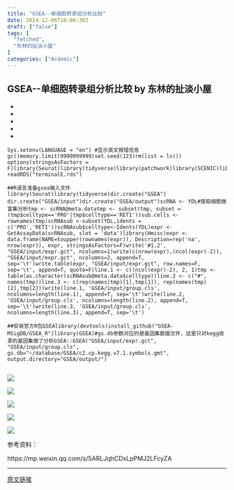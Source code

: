 ```yaml
---
title: "GSEA--单细胞转录组分析比较"
date: 2024-12-06T16:08:38Z
draft: ["false"]
tags: [
  "fetched",
  "东林的扯淡小屋"
]
categories: ["Acdemic"]
---
```

GSEA--单细胞转录组分析比较 by 东林的扯淡小屋
------
<div><section><section><ul><li><li><li><li><li></ul><pre data-lang="sql"><code><span>Sys.setenv(LANGUAGE = "en") <span>#显示英文报错信息</span></span></code><code><span>gc()</span></code><code><span>memory.limit(9999999999)</span></code><code><span>set.seed(<span>123</span>)</span></code><code><span>rm(<span>list</span> = ls())  </span></code><code><span>options(stringsAsFactors = F)</span></code><code><span><span>library</span>(Seurat)</span></code><code><span><span>library</span>(tidyverse)</span></code><code><span><span>library</span>(patchwork)</span></code><code><span><span>library</span>(SCENIC)</span></code><code><span><span>library</span>(plyr)</span></code><code><span><span>library</span>(permute)</span></code><code><span><span>library</span>(data.table)</span></code><code><span><span>library</span>(SCopeLoomR)</span></code><code><span>setwd(<span>"/data/yudonglin/singlecell_terminalE/shiny/"</span>)</span></code><code><span>YDL&lt;-readRDS(<span>"terminalE.rds"</span>)</span></code><code><span><br></span></code><code><span><br></span></code><code><span><span>##R语言准备gsea输入文件</span></span></code><code><span><span>library</span>(Seurat)</span></code><code><span><span>library</span>(tidyverse)</span></code><code><span>dir.create(<span>"GSEA"</span>)   </span></code><code><span>dir.create(<span>"GSEA/input"</span>)</span></code><code><span>dir.create(<span>"GSEA/output"</span>)</span></code><code><span>scRNA &lt;- YDL</span></code><code><span><span>#提取细胞做富集分析</span></span></code><code><span>tmp &lt;- scRNA@meta.data</span></code><code><span>tmp &lt;- subset(tmp, subset = (tmp$celltype==<span>'PRO'</span>|tmp$celltype==<span>'RETI'</span>))</span></code><code><span>sub.cells &lt;- rownames(tmp)</span></code><code><span>scRNAsub &lt;-subset(YDL,idents = c(<span>'PRO'</span>,<span>'RETI'</span>))</span></code><code><span>scRNAsub$celltype&lt;-Idents(YDL)</span></code><code><span>expr &lt;- GetAssayData(scRNAsub, slot = <span>'data'</span>)</span></code><code><span><span>library</span>(Hmisc)</span></code><code><span>expr &lt;- data.frame(<span>NAME</span>=toupper(rownames(expr)), Description=rep(<span>'na'</span>, nrow(expr)), expr, stringsAsFactors=F)</span></code><code><span>write(<span>'#1.2'</span>, <span>"GSEA/input/expr.gct"</span>, ncolumns=<span>1</span>)</span></code><code><span>write(c(nrow(expr),(ncol(expr)<span>-2</span>)), <span>"GSEA/input/expr.gct"</span>, ncolumns=<span>2</span>, append=T, sep=<span>'\t'</span>)</span></code><code><span>write.table(expr, <span>"GSEA/input/expr.gct"</span>, row.names=F, sep=<span>'\t'</span>, append=T, quote=F)</span></code><code><span>line<span>.1</span> &lt;- c((ncol(expr)<span>-2</span>), <span>2</span>, <span>1</span>)</span></code><code><span>tmp &lt;- <span>table</span>(as.character(scRNAsub@meta.data$celltype))</span></code><code><span>line<span>.2</span> &lt;- c(<span>"#"</span>, <span>names</span>(tmp))</span></code><code><span>line<span>.3</span> &lt;- c(rep(<span>names</span>(tmp)[<span>1</span>],tmp[<span>1</span>]), rep(<span>names</span>(tmp)[<span>2</span>],tmp[<span>2</span>]))</span></code><code><span>write(line<span>.1</span>, <span>'GSEA/input/group.cls'</span>, ncolumns=<span>length</span>(line<span>.1</span>), append=T, sep=<span>'\t'</span>)</span></code><code><span>write(line<span>.2</span>, <span>'GSEA/input/group.cls'</span>, ncolumns=<span>length</span>(line<span>.2</span>), append=T, sep=<span>'\t'</span>)</span></code><code><span>write(line<span>.3</span>, <span>'GSEA/input/group.cls'</span>, ncolumns=<span>length</span>(line<span>.3</span>), append=T, sep=<span>'\t'</span>)</span></code><code><span><br></span></code><code><span><br></span></code><code><span><span>##安装官方R包GSEA</span></span></code><code><span><span>library</span>(devtools)</span></code><code><span>install_github(<span>"GSEA-MSigDB/GSEA_R"</span>)</span></code><code><span><span>library</span>(GSEA)</span></code><code><span><span>#gs.db参数对应的是基因集数据文件，这里只对kegg收录的基因集做了分析</span></span></code><code><span>GSEA::GSEA(<span>"GSEA/input/expr.gct"</span>, <span>"GSEA/input/group.cls"</span>, </span></code><code><span>           gs.db=<span>"~/database/GSEA/c2.cp.kegg.v7.1.symbols.gmt"</span>, output.directory=<span>"GSEA/output/"</span>)</span></code><code><span><br></span></code><code><span><br></span></code></pre></section></section><p><img data-galleryid="" data-ratio="0.7583333333333333" data-s="300,640" data-type="png" data-w="1080" data-src="https://mmbiz.qpic.cn/mmbiz_png/kZ1wdgAscBpjGfAqSIarz6d7s4fz86OVPib3BZtsrCB2USHHrX6BCHibOlkPoXaJHgciauvxYk8QNLMQKZHwXEfTA/640?wx_fmt=png" src="https://mmbiz.qpic.cn/mmbiz_png/kZ1wdgAscBpjGfAqSIarz6d7s4fz86OVPib3BZtsrCB2USHHrX6BCHibOlkPoXaJHgciauvxYk8QNLMQKZHwXEfTA/640?wx_fmt=png"></p><p><img data-galleryid="" data-ratio="0.5898148148148148" data-s="300,640" data-type="png" data-w="1080" data-src="https://mmbiz.qpic.cn/mmbiz_png/kZ1wdgAscBpjGfAqSIarz6d7s4fz86OVBEXfXnJgZ6bhzpGnUDICUEq3H1UVwThHfXaf2rs98C1raaeMHGIPMw/640?wx_fmt=png" src="https://mmbiz.qpic.cn/mmbiz_png/kZ1wdgAscBpjGfAqSIarz6d7s4fz86OVBEXfXnJgZ6bhzpGnUDICUEq3H1UVwThHfXaf2rs98C1raaeMHGIPMw/640?wx_fmt=png"></p><p><img data-galleryid="" data-ratio="1" data-s="300,640" data-type="png" data-w="500" data-src="https://mmbiz.qpic.cn/mmbiz_png/kZ1wdgAscBpjGfAqSIarz6d7s4fz86OVkgwgzIZ1MEibaS82HiaAIhcPhb3ooThGiaqI9AglYX5fGjLkDxeYenPOg/640?wx_fmt=png" src="https://mmbiz.qpic.cn/mmbiz_png/kZ1wdgAscBpjGfAqSIarz6d7s4fz86OVkgwgzIZ1MEibaS82HiaAIhcPhb3ooThGiaqI9AglYX5fGjLkDxeYenPOg/640?wx_fmt=png"></p><p><img data-galleryid="" data-ratio="0.7564814814814815" data-s="300,640" data-type="png" data-w="1080" data-src="https://mmbiz.qpic.cn/mmbiz_png/kZ1wdgAscBpjGfAqSIarz6d7s4fz86OVGD6U32GUV3ABMcTHjmfhFy8euCUUY2hs83n7aibQB0eyQlleKQqUmbw/640?wx_fmt=png" src="https://mmbiz.qpic.cn/mmbiz_png/kZ1wdgAscBpjGfAqSIarz6d7s4fz86OVGD6U32GUV3ABMcTHjmfhFy8euCUUY2hs83n7aibQB0eyQlleKQqUmbw/640?wx_fmt=png"></p><p><img data-galleryid="" data-ratio="0.7657407407407407" data-s="300,640" data-type="png" data-w="1080" data-src="https://mmbiz.qpic.cn/mmbiz_png/kZ1wdgAscBpjGfAqSIarz6d7s4fz86OVpwTW8CBV8TFhSZHlRMknA0gtqA9Q0D7Jlqhjjx3S08lC1CeZSMyEVA/640?wx_fmt=png" src="https://mmbiz.qpic.cn/mmbiz_png/kZ1wdgAscBpjGfAqSIarz6d7s4fz86OVpwTW8CBV8TFhSZHlRMknA0gtqA9Q0D7Jlqhjjx3S08lC1CeZSMyEVA/640?wx_fmt=png"></p><p>参考资料：<br></p><p>https://mp.weixin.qq.com/s/5ARLJqhCDxLpPMJ2LFcyZA</p><p><mp-style-type data-value="10000"></mp-style-type></p></div>  
<hr>
<a href="https://mp.weixin.qq.com/s/c_IieE-pvQtPMY4ykkZ-Wg",target="_blank" rel="noopener noreferrer">原文链接</a>
